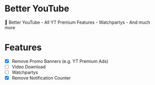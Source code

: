 # Better YouTube
 🎦 Better YouTube - All YT Premium Features - Watchpartys - And much more

# Features
- [X] Remove Promo Banners (e.g. YT Premium Ads)
- [ ] Video Download
- [ ] Watchpartys
- [X] Remove Notification Counter